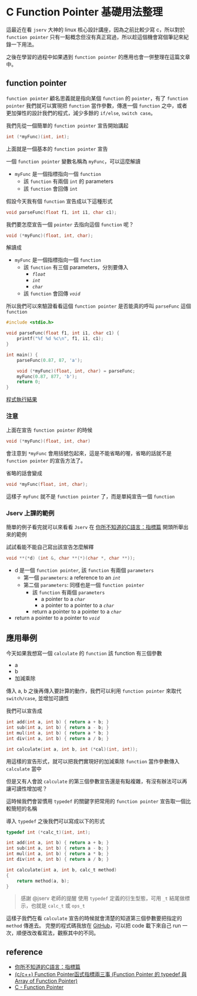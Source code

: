 # C Function Pointer 基礎用法整理

這最近在看 `jserv` 大神的 linux 核心設計講座，因為之前比較少寫 c，所以對於 `function pointer` 只有一點概念但沒有真正寫過，所以趁這個機會寫個筆記來紀錄一下用法。

之後在學習的過程中如果遇到 `function pointer` 的應用也會一併整理在這篇文章中。

## function pointer

`function pointer` 顧名思義就是指向某個 `function` 的 `pointer`，有了 `function pointer` 我們就可以實現把 `function` 當作參數，傳進一個 `function` 之中，或者更加彈性的設計我們的程式，減少多餘的 `if/else`, `switch case`。

我們先從一個簡單的 `function pointer` 宣告開始講起

```c
int (*myFunc)(int, int);
```

上面就是一個基本的 `function pointer` 宣告

一個 `function pointer` 變數名稱為 `myFunc`，可以這麼解讀

- `myFunc` 是一個指標指向一個 `function`
    - 該 `function` 有兩個 `int` 的 parameters
    - 該 `function` 會回傳 `int`


假設今天我有個 `function` 宣告成以下這種形式

```c
void parseFunc(float f1, int i1, char c1);
```

我們要怎麼宣告一個 `pointer` 去指向這個 `function` 呢？

```c
void (*myFunc)(float, int, char);
```

解讀成

- `myFunc` 是一個指標指向一個 `function`
    - 該 `function` 有三個 parameters，分別要傳入
        - _`float`_
        - _`int`_
        - _`char`_
    - 該 `function` 會回傳 _`void`_


所以我們可以來驗證看看這個 `function pointer` 是否能真的呼叫 `parseFunc` 這個 `function`
```c
#include <stdio.h>

void parseFunc(float f1, int i1, char c1) {
    printf("%f %d %c\n", f1, i1, c1);
}

int main() {
    parseFunc(0.87, 87, 'a');

    void (*myFunc)(float, int, char) = parseFunc;
    myFunc(0.87, 877, 'b');
    return 0;
}
```

[程式執行結果](https://ideone.com/CaCBwE)

### 注意

上面在宣告 `function pointer` 的時候
```c
void (*myFunc)(float, int, char)
```
會注意到 `*myFunc` 會用括號包起來，這是不能省略的喔，省略的話就不是 `function pointer` 的宣告方法了。

省略的話會變成

```c
void *myFunc(float, int, char);
```

這樣子 `myFunc` 就不是 `function pointer` 了，而是單純宣告一個 `function`

### Jserv 上課的範例

簡單的例子看完就可以來看看 `Jserv` 在 [你所不知道的C語言：指標篇](https://hackmd.io/@sysprog/c-pointer) 開頭所舉出來的範例

試試看能不能自己寫出該宣告怎麼解釋

```c
void **(*d) (int &, char **(*)(char *, char **));
```

- d 是一個 `function pointer`, 該 `function` 有兩個 `parameters`
    - 第一個 `parameters`: a reference to an _`int`_
    - 第二個 `parameters`: 同樣也是一個 `function pointer`
        - 該 `function` 有兩個 `parameters`
            - a pointer to a _`char`_
            - a pointer to a pointer to a _`char`_
        - return a pointer to a pointer to a _`char`_
- return a pointer to a pointer to _`void`_

## 應用舉例

今天如果我想寫一個 `calculate` 的 `function` 該 function 有三個參數
- a
- b
- 加減乘除

傳入 a, b 之後再傳入要計算的動作，我們可以利用 `function pointer` 來取代 `switch/case`, 並增加可讀性

我們可以宣告成
```c
int add(int a, int b) { return a + b; }
int sub(int a, int b) { return a - b; }
int mul(int a, int b) { return a * b; }
int div(int a, int b) { return a / b; }

int calculate(int a, int b, int (*cal)(int, int));
```

用這樣的宣告形式，就可以把我們實現好的加減乘除 `function` 當作參數傳入 `calculate` 當中

但是又有人會說 `calculate` 的第三個參數宣告還是有點複雜，有沒有辦法可以再讓可讀性增加呢？ 

這時候我們會習慣用 `typedef` 的關鍵字把常用的 `function pointer` 宣告取一個比較簡短的名稱

導入 `typedef` 之後我們可以寫成以下的形式

```c
typedef int (*calc_t)(int, int);

int add(int a, int b) { return a + b; }
int sub(int a, int b) { return a - b; }
int mul(int a, int b) { return a * b; }
int div(int a, int b) { return a / b; }

int calculate(int a, int b, calc_t method) 
{
    return method(a, b);
}
```

> 感謝 @jserv 老師的提醒
> 使用 `typedef` 定義的衍生型態，可用 `_t` 結尾做標示，也就是 `calc_t` 或 `ops_t`


這樣子我們在看 `calculate` 宣告的時候就會清楚的知道第三個參數要把指定的 `method` 傳進去。
完整的程式碼我放在 [GitHub](https://github.com/davidleitw/c-pointer-review)，可以把 code 載下來自己 run 一次，順便改改看寫法，觀察其中的不同。

## reference
- [你所不知道的C語言：指標篇](https://hackmd.io/@sysprog/c-pointer)
- [(c/c++) Function Pointer函式指標兩三事 (Function Pointer 的 typedef 與 Array of Function Pointer)
](http://hackgrass.blogspot.com/2017/07/cc-function-pointer-function-pointer.html)
- [C - Function Pointer](http://godleon.blogspot.com/2008/01/c-function-pointer-function-pointer.html)
